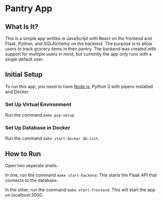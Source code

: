 # Pantry App

## What Is It?
This is a simple app written in JavaScript with React on the frontend and Flask, Python, and SQLAlchemy on the backend.  The purpose is to allow users to track grocery items in their pantry.  The backend was created with support for multiple users in mind, but currently the app only runs with a single default user.

## Initial Setup
To run this app, you need to have [Node.js](https://nodejs.org/en/), Python 3 with pipenv installed and Docker.
### Set Up Virtual Environment
Run the command `make pip-setup`.
### Set Up Database in Docker
Run the command `make start-docker db-init`.

## How to Run
Open two seperate shells.

In one, run the command `make start-backend`.  This starts the Flask API that connects to the database.

In the other, run the command `make start-frontend`.  This will start the app on localhost:3000.
